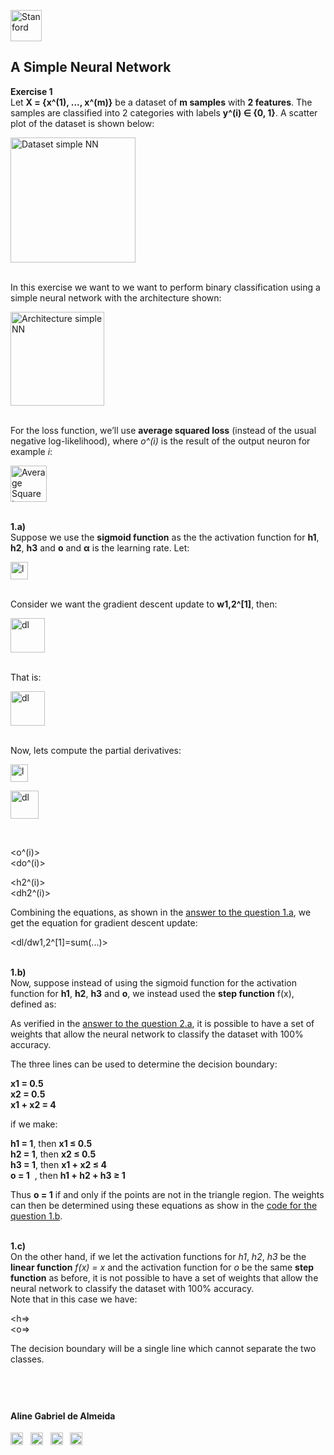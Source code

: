 

<a href="https://i.dlpng.com/static/png/498606_preview.png"><img src="https://i.dlpng.com/static/png/498606_preview.png" title="Stanford" alt="Stanford" height="50"></a>

## A Simple Neural Network
  
**Exercise 1**  
Let **X = {x^(1), ..., x^(m)}** be a dataset of **m samples** with **2 features**. The samples are classified into 2 categories with labels **y^(i) ∈ {0, 1}**. A scatter plot of the dataset is shown below:

<a href="https://github.com/AlmeidaAlin3/MachineLearning/blob/master/ProblemSet3/Exercise1/img/dataset_simpleNN.png"><img src="https://github.com/AlmeidaAlin3/MachineLearning/blob/master/ProblemSet3/Exercise1/img/dataset_simpleNN.png" title="Dataset simple NN" alt="Dataset simple NN" height="200"></a>  

&nbsp;  
In this exercise we want to we want to perform binary classification using a simple neural network with the architecture shown:  

<a href="https://github.com/AlmeidaAlin3/MachineLearning/blob/master/ProblemSet3/Exercise1/img/arq_simpleNN.png"><img src="https://github.com/AlmeidaAlin3/MachineLearning/blob/master/ProblemSet3/Exercise1/img/arq_simpleNN.png" title="Architecture simple NN" alt="Architecture simple NN" height="150"></a>

&nbsp;  
For the loss function, we’ll use **average squared loss** (instead of the usual negative log-likelihood), where *o^(i)* is the result of the output neuron for example *i*:

<a href="https://github.com/AlmeidaAlin3/MachineLearning/blob/master/ProblemSet3/Exercise1/img/AverageSquareLoss.png"><img src="https://github.com/AlmeidaAlin3/MachineLearning/blob/master/ProblemSet3/Exercise1/img/AverageSquareLoss.png" title="Average Square Loss" alt="Average Square Loss" height="58"></a>    


&nbsp;  
**1.a)**  
Suppose we use the **sigmoid function** as the the activation function for **h1**, **h2**, **h3** and **o** and **α** is the learning rate. Let:

<a href="https://github.com/AlmeidaAlin3/MachineLearning/blob/master/ProblemSet3/Exercise1/img/l.png"><img src="https://github.com/AlmeidaAlin3/MachineLearning/blob/master/ProblemSet3/Exercise1/img/l.png" title="l" alt="l" height="28"></a>  


&nbsp;  
Consider we want the gradient descent update to **w1,2^[1]**, then:

<a href="https://github.com/AlmeidaAlin3/MachineLearning/blob/master/ProblemSet3/Exercise1/img/dl_1.png"><img src="https://github.com/AlmeidaAlin3/MachineLearning/blob/master/ProblemSet3/Exercise1/img/dl_1.png" title="dl" alt="dl" height="55"></a>  


&nbsp;  
That is:

<a href="https://github.com/AlmeidaAlin3/MachineLearning/blob/master/ProblemSet3/Exercise1/img/dl_2.png"><img src="https://github.com/AlmeidaAlin3/MachineLearning/blob/master/ProblemSet3/Exercise1/img/dl_2.png" title="dl" alt="dl" height="55"></a>  

&nbsp;  
Now, lets compute the partial derivatives:

<a href="https://github.com/AlmeidaAlin3/MachineLearning/blob/master/ProblemSet3/Exercise1/img/l.png"><img src="https://github.com/AlmeidaAlin3/MachineLearning/blob/master/ProblemSet3/Exercise1/img/l.png" title="l" alt="l" height="28"></a>  

<a href="https://github.com/AlmeidaAlin3/MachineLearning/blob/master/ProblemSet3/Exercise1/img/dl_3.png"><img src="https://github.com/AlmeidaAlin3/MachineLearning/blob/master/ProblemSet3/Exercise1/img/dl_3.png" title="dl" alt="dl" height="45"></a>


&nbsp;  

<o^(i)>  
<do^(i)>  

<h2^(i)>  
<dh2^(i)>  

Combining the equations, as shown in the [answer to the question 1.a](), we get the equation for gradient descent update:  

<dl/dw1,2^[1]=sum(...)>  


&nbsp;  
**1.b)**  
Now, suppose instead of using the sigmoid function for the activation function for **h1**, **h2**, **h3** and **o**, we instead used the **step function** f(x), defined as:  

<step function>  
  
As verified in the [answer to the question 2.a](), it is possible to have a set of weights that allow the neural network to classify the dataset with 100% accuracy.  

The three lines can be used to determine the decision boundary:  

**x1 = 0.5**   
**x2 = 0.5**  
**x1 + x2 = 4**  

if we make:  

**h1 = 1**, then **x1 ≤ 0.5**  
**h2 = 1**, then **x2 ≤ 0.5**  
**h3 = 1**, then **x1 + x2 ≤ 4**  
**o = 1** &nbsp;, then **h1 + h2 + h3 ≥ 1**  

Thus **o = 1** if and only if the points are not in the triangle region. The weights can then be determined using these equations as show in the [code for the question 1.b]().  

&nbsp;  
**1.c)**  
On the other hand, if we let the activation functions for *h1*, *h2*, *h3* be the **linear function** *f(x) = x* and the activation function for *o* be the same **step function** as before, it is not possible to have a set of weights that allow the neural network to classify the dataset with 100% accuracy.  
Note that in this case we have:  

<h=>  
<o=>

The decision boundary will be a single line which cannot separate the two classes.


&nbsp;  
---

#### Aline Gabriel de Almeida  
<a href="https://www.linkedin.com/in/alinegalmeida/"><img src="https://cdn3.iconfinder.com/data/icons/logos-and-brands-adobe/512/201_Linkedin-512.png" title="Linkedin: alinegalmeida" alt="https://www.linkedin.com/in/alinegalmeida/" height="20"></a>
&nbsp; <a href="https://www.kaggle.com/almeidaalin3"><img src="https://cdn3.iconfinder.com/data/icons/logos-and-brands-adobe/512/189_Kaggle-512.png" title="Kaggle: almeidaalin3" alt="https://www.kaggle.com/almeidaalin3" height="20"></a>
&nbsp; <a href="mailto:aline.gabriel.almeida@gmail.com"><img src="https://cdn3.iconfinder.com/data/icons/logos-and-brands-adobe/512/147_Gmail-512.png" title="aline.gabriel.almeida@gmail.com" alt="aline.gabriel.almeida@gmail.com" height="20"></a>
&nbsp; <a href="https://github.com/AlmeidaAlin3/"><img src="https://cdn3.iconfinder.com/data/icons/logos-and-brands-adobe/512/142_Github-512.png" title="Github: AlmeidaAlin3" alt="https://github.com/AlmeidaAlin3/" height="20"></a> 

